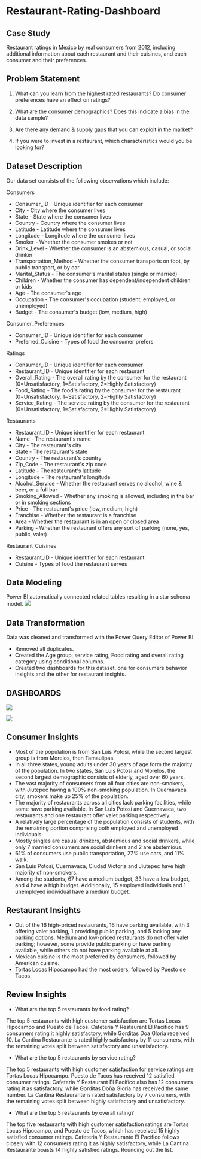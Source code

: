 # Restaurant-Rating-Dashboard

## Case Study

Restaurant ratings in Mexico by real consumers from 2012, including additional information about each restaurant and their cuisines, and each consumer and their preferences.

## Problem Statement

1. What can you learn from the highest rated restaurants? Do consumer preferences have an effect on
ratings?

2. What are the consumer demographics? Does this indicate a bias in the data sample?

3. Are there any demand & supply gaps that you can exploit in the market?

4. If you were to invest in a restaurant, which characteristics would you be looking for?

## Dataset Description

Our data set consists of the following observations which include:

Consumers

- Consumer_ID - Unique identifier for each consumer
- City - City where the consumer lives
- State - State where the consumer lives
- Country - Country where the consumer lives
- Latitude - Latitude where the consumer lives
- Longitude - Longitude where the consumer lives
- Smoker - Whether the consumer smokes or not
- Drink_Level - Whether the consumer is an abstemious, casual, or social drinker
- Transportation_Method - Whether the consumer transports on foot, by public transport, or by car
- Marital_Status - The consumer's marital status (single or married)
- Children - Whether the consumer has dependent/independent children or kids
- Age - The consumer's age
- Occupation - The consumer's occupation (student, employed, or unemployed)
- Budget - The consumer's budget (low, medium, high)

Consumer_Preferences

- Consumer_ID - Unique identifier for each consumer
- Preferred_Cuisine - Types of food the consumer prefers

Ratings

- Consumer_ID - Unique identifier for each consumer
- Restaurant_ID - Unique identifier for each restaurant
- Overall_Rating - The overall rating by the consumer for the restaurant (0=Unsatisfactory, 1=Satisfactory, 2=Highly Satisfactory)
- Food_Rating - The food's rating by the consumer for the restaurant (0=Unsatisfactory, 1=Satisfactory, 2=Highly Satisfactory)
- Service_Rating - The service rating by the consumer for the restaurant (0=Unsatisfactory, 1=Satisfactory, 2=Highly Satisfactory)

Restaurants

- Restaurant_ID - Unique identifier for each restaurant
- Name - The restaurant's name
- City - The restaurant's city
- State - The restaurant's state
- Country - The restaurant's country
- Zip_Code - The restaurant's zip code
- Latitude - The restaurant's latitude
- Longitude - The restaurant's longitude
- Alcohol_Service - Whether the restaurant serves no alcohol, wine & beer, or a full bar
- Smoking_Allowed - Whether any smoking is allowed, including in the bar or in smoking sections
- Price - The restaurant's price (low, medium, high)
- Franchise - Whether the restaurant is a franchise
- Area - Whether the restaurant is in an open or closed area
- Parking - Whether the restaurant offers any sort of parking (none, yes, public, valet)

Restaurant_Cuisines

- Restaurant_ID - Unique identifier for each restaurant
- Cuisine - Types of food the restaurant serves

## Data Modeling

Power BI automatically connected related tables resulting in a star schema model.
![](RRD_Model.png)

## Data Transformation

Data was cleaned and transformed with the Power Query Editor of Power BI 
- Removed all duplicates.
- Created the Age group, service rating, Food rating and overall rating category using conditional columns.
- Created two dashboards for this dataset, one for consumers behavior insights and the other for restaurant insights.

## DASHBOARDS
![](Dashboard1.png)

![](Dashboard2.png)

## Consumer Insights

- Most of the population is from San Luis Potosí, while the second largest group is from Morelos, then Tamaulipas.
- In all three states, young adults under 30 years of age form the majority of the population. In two states, San Luis Potosí and Morelos, the second largest demographic consists of elderly, aged over 60 years.
- The vast majority of consumers from all four cities are non-smokers, with Jiutepec having a 100% non-smoking population. In Cuernavaca city, smokers make up 25% of the population.
- The majority of restaurants across all cities lack parking facilities, while some have parking available. In San Luis Potosí and Cuernavaca, two restaurants and one restaurant offer valet parking respectively.
- A relatively large percentage of the population consists of students, with the remaining portion comprising both employed and unemployed individuals.
- Mostly singles are casual drinkers, abstemious and social drinkers, while only 7 married consumers are social drinkers and 2 are abstemious.
- 61% of consumers use public transportation, 27% use cars, and 11% walk.
- San Luis Potosi, Cuernavaca, Ciudad Victoria and Jiutepec have high majority of non-smokers.
- Among the students, 67 have a medium budget, 33 have a low budget, and 4 have a high budget. Additionally, 15 employed individuals and 1 unemployed individual have a medium budget.

## Restaurant Insights

- Out of the 16 high-priced restaurants, 16 have parking available, with 3 offering valet parking, 1 providing public parking, and 5 lacking any parking options. Medium and low-priced restaurants do not offer valet parking; however, some provide public parking or have parking available, while others do not have parking available at all.
- Mexican cuisine is the most preferred by consumers, followed by American cuisine.
- Tortas Locas Hipocampo had the most orders, followed by Puesto de Tacos.

## Review Insights

- What are the top 5 restaurants by food rating?

The top 5 restaurants with high customer satisfaction are Tortas Locas Hipocampo and Puesto de Tacos. Cafeteria Y Restaurant El Pacífico has 9 consumers rating it highly satisfactory, while Gorditas Doa Gloria received 10. La Cantina Restaurante is rated highly satisfactory by 11 consumers, with the remaining votes split between satisfactory and unsatisfactory.

- What are the top 5 restaurants by service rating?

The top 5 restaurants with high customer satisfaction for service ratings are Tortas Locas Hipocampo. Puesto de Tacos has received 12 satisfied consumer ratings. Cafeteria Y Restaurant El Pacífico also has 12 consumers rating it as satisfactory, while Gorditas Doña Gloria has received the same number. La Cantina Restaurante is rated satisfactory by 7 consumers, with the remaining votes split between highly satisfactory and unsatisfactory.

- What are the top 5 restaurants by overall rating?

The top five restaurants with high customer satisfaction ratings are Tortas Locas Hipocampo, and Puesto de Tacos, which has received 15 highly satisfied consumer ratings. Cafeteria Y Restaurante El Pacífico follows closely with 12 consumers rating it as highly satisfactory, while La Cantina Restaurante boasts 14 highly satisfied ratings. Rounding out the list.
